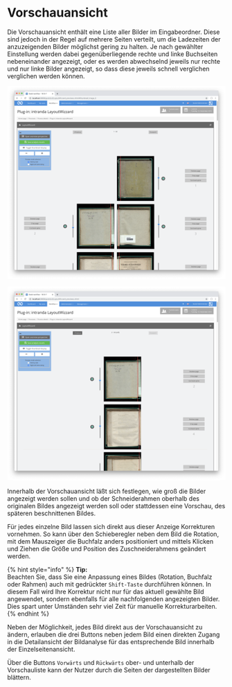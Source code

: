 # Vorschauansicht

Die Vorschauansicht enthält eine Liste aller Bilder im Eingabeordner. Diese sind jedoch in der Regel auf mehrere Seiten verteilt, um die Ladezeiten der anzuzeigenden Bilder möglichst gering zu halten. Je nach gewählter Einstellung werden dabei gegenüberliegende rechte und linke Buchseiten nebeneinander angezeigt, oder es werden abwechselnd jeweils nur rechte und nur linke Bilder angezeigt, so dass diese jeweils schnell verglichen verglichen werden können.

![Vorschauansicht mit gegen&#xFC;berliegenden Seiten nebeneinander dargestellt](../../../../.gitbook/assets/layoutwizzard_02%20%281%29.png)

![Vorschauansicht mit der Anzeige nur der linken Seiten. Die rechten Seiten folgen nach dem Bl&#xE4;ttern](../../../../.gitbook/assets/layoutwizzard_14.png)

Innerhalb der Vorschauansicht läßt sich festlegen, wie groß die Bilder angezeigt werden sollen und ob der Schneiderahmen oberhalb des originalen Bildes angezeigt werden soll oder stattdessen eine Vorschau, des späteren beschnittenen Bildes. 

Für jedes einzelne Bild lassen sich direkt aus dieser Anzeige Korrekturen vornehmen. So kann über den Schieberegler neben dem Bild die Rotation, mit dem Mauszeiger die Buchfalz anders positioniert und mittels Klicken und Ziehen die Größe und Position des Zuschneiderahmens geändert werden.

{% hint style="info" %}
**Tip:**  
Beachten Sie, dass Sie eine Anpassung eines Bildes \(Rotation, Buchfalz oder Rahmen\) auch mit gedrückter `Shift-Taste` durchführen können. In diesem Fall wird Ihre Korrektur nicht nur für das aktuell gewählte Bild angewendet, sondern ebenfalls für alle nachfolgenden angezeigten Bilder. Dies spart unter Umständen sehr viel Zeit für manuelle Korrekturarbeiten.
{% endhint %}

Neben der Möglichkeit, jedes Bild direkt aus der Vorschauansicht zu ändern, erlauben die drei Buttons neben jedem Bild einen direkten Zugang in die Detailansicht der Bildanalyse für das entsprechende Bild innerhalb der Einzelseitenansicht.

Über die Buttons `Vorwärts` und `Rückwärts` ober- und unterhalb der Vorschauliste kann der Nutzer durch die Seiten der dargestellten Bilder blättern.

